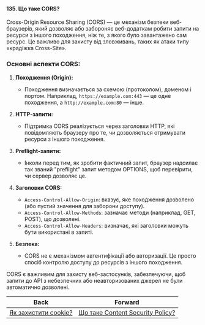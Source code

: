#### 135. Що таке CORS?

Cross-Origin Resource Sharing (CORS) — це механізм безпеки веб-браузерів, який дозволяє або забороняє веб-додаткам робити запити на ресурси з іншого походження, ніж те, з якого було завантажено сам ресурс. Це важливо для захисту від зловживань, таких як атаки типу «крадіжка Cross-Site».

### Основні аспекти CORS:

1. **Походження (Origin):** 
   - Походження визначається за схемою (протоколом), доменом і портом. Наприклад, `https://example.com:443` — це одне походження, а `http://example.com:80` — інше.

2. **HTTP-запити:**
   - Підтримка CORS реалізується через заголовки HTTP, які повідомляють браузеру про те, чи дозволяється отримувати ресурси з іншого походження.

3. **Preflight-запити:**
   - Інколи перед тим, як зробити фактичний запит, браузер надсилає так званий "preflight" запит методом OPTIONS, щоб перевірити, чи сервер дозволяє це.

4. **Заголовки CORS:**
   - `Access-Control-Allow-Origin`: вказує, яке походження дозволено (або пустий значення для заборони доступу).
   - `Access-Control-Allow-Methods`: зазначає методи (наприклад, GET, POST), що дозволені.
   - `Access-Control-Allow-Headers`: визначає, які заголовки можуть бути використані в запиті.

5. **Безпека:**
   - CORS не є механізмом автентифікації або авторизації. Це просто спосіб контролю доступу до ресурсів з іншого походження. 

CORS є важливим для захисту веб-застосунків, забезпечуючи, щоб запити до API з небезпечних або неавторизованих джерел не були автоматично дозволені.

| Back | Forward |
|---|---|
| [Як захистити cookie?](/ua/middle/security/how-to-protect-cookies.md)  | [Що таке Content Security Policy?](/ua/middle/security/what-is-a-content-security-policy.md) |
